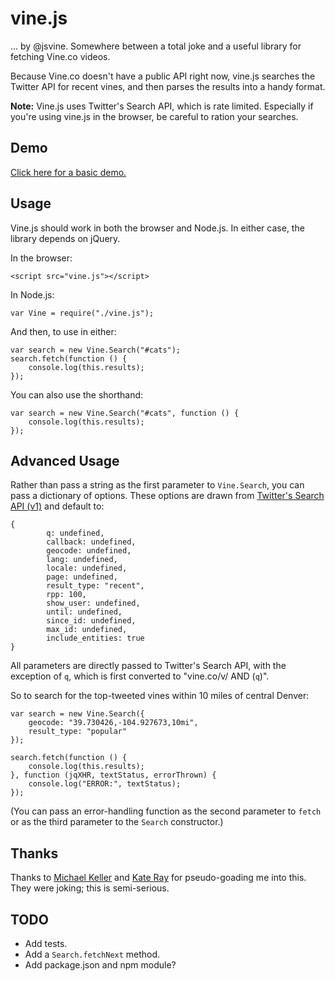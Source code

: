 # vine.js

... by @jsvine. Somewhere between a total joke and a useful library for fetching Vine.co videos.

Because Vine.co doesn't have a public API right now, vine.js searches the Twitter API for recent vines, and then parses the results into a handy format.

__Note:__ Vine.js uses Twitter's Search API, which is rate limited. Especially if you're using vine.js in the browser, be careful to ration your searches.

## Demo

[Click here for a basic demo.](http://www.jsvine.com/vinejs/demo/)

## Usage

Vine.js should work in both the browser and Node.js. In either case, the library depends on jQuery.

In the browser:

```
<script src="vine.js"></script>
```

In Node.js:

```
var Vine = require("./vine.js");
```

And then, to use in either:

```
var search = new Vine.Search("#cats");
search.fetch(function () {
	console.log(this.results);
});
``` 

You can also use the shorthand:

```
var search = new Vine.Search("#cats", function () {
	console.log(this.results);
});
```

## Advanced Usage

Rather than pass a string as the first parameter to `Vine.Search`, you can pass a dictionary of options. These options are drawn from [Twitter's Search API (v1)](https://dev.twitter.com/docs/api/1/get/search) and default to:

```
{
		q: undefined,
		callback: undefined,
		geocode: undefined,
		lang: undefined,
		locale: undefined,
		page: undefined,
		result_type: "recent",
		rpp: 100,
		show_user: undefined,
		until: undefined,
		since_id: undefined,
		max_id: undefined,
		include_entities: true
}
```

All parameters are directly passed to Twitter's Search API, with the exception of `q`, which is first converted to "vine.co/v/ AND (`q`)".

So to search for the top-tweeted vines within 10 miles of central Denver:

```
var search = new Vine.Search({
	geocode: "39.730426,-104.927673,10mi",
	result_type: "popular"
});

search.fetch(function () {
	console.log(this.results);
}, function (jqXHR, textStatus, errorThrown) {
	console.log("ERROR:", textStatus);
});
``` 

(You can pass an error-handling function as the second parameter to `fetch` or as the third parameter to the `Search` constructor.)


## Thanks

Thanks to [Michael Keller](http://twitter.com/@mhkeller) and [Kate Ray](http://twitter.com/kraykray) for pseudo-goading me into this. They were joking; this is semi-serious.

## TODO

- Add tests.
- Add a `Search.fetchNext` method.
- Add package.json and npm module?
